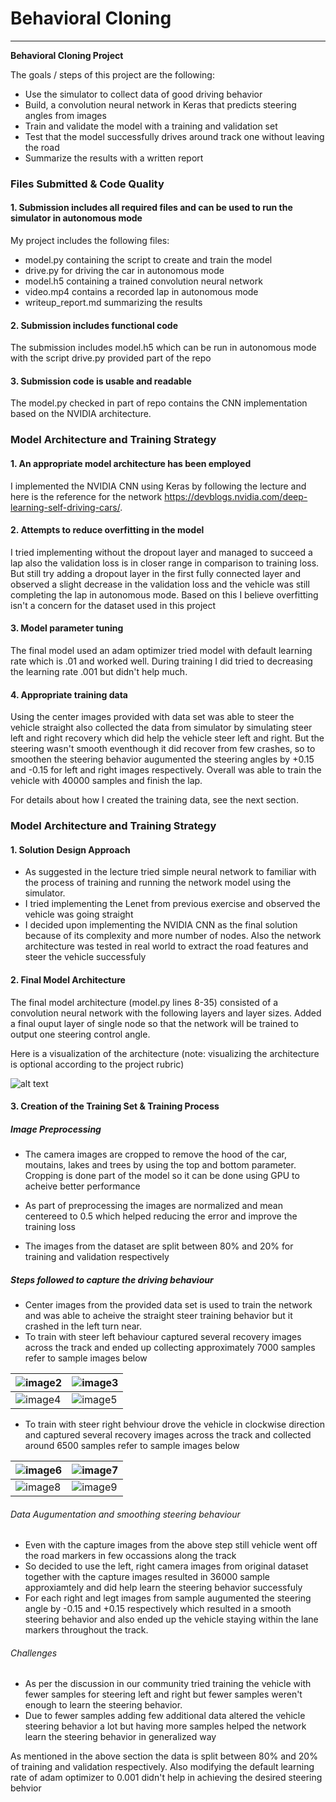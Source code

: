 # **Behavioral Cloning** 

---

**Behavioral Cloning Project**

The goals / steps of this project are the following:
* Use the simulator to collect data of good driving behavior
* Build, a convolution neural network in Keras that predicts steering angles from images
* Train and validate the model with a training and validation set
* Test that the model successfully drives around track one without leaving the road
* Summarize the results with a written report


[//]: # (Image References)

[image1]: ./nvidia-cnn-architecture.png "NVIDIA CNN Architecture"
[image2]: ./examples/steer_left/left_2018_07_20_00_14_58_195.jpg "steer left1 recovery"
[image3]: ./examples/steer_left/left_2018_07_20_00_14_59_050.jpg "steer left2 recovery"
[image4]: ./examples/steer_left/left_2018_07_20_00_15_01_045.jpg "steer left3 recovery"
[image5]: ./examples/steer_left/left_2018_07_20_00_15_02_159.jpg "steer left4 recovery"
[image6]: ./examples/steer_right/right_2018_07_20_00_29_29_197.jpg "steer right1 recovery"
[image7]: ./examples/steer_right/right_2018_07_20_00_29_29_476.jpg "steer right2 recovery"
[image8]: ./examples/steer_right/right_2018_07_20_00_29_30_062.jpg "steer right3 recovery"
[image9]: ./examples/steer_right/right_2018_07_20_00_29_31_189.jpg "steer right4 recovery"

### Files Submitted & Code Quality

#### 1. Submission includes all required files and can be used to run the simulator in autonomous mode

My project includes the following files:
* model.py containing the script to create and train the model
* drive.py for driving the car in autonomous mode
* model.h5 containing a trained convolution neural network 
* video.mp4 contains a recorded lap in autonomous mode
* writeup_report.md summarizing the results

#### 2. Submission includes functional code
The submission includes model.h5 which can be run in autonomous mode with the script drive.py provided part of the repo 

#### 3. Submission code is usable and readable

The model.py checked in part of repo contains the CNN implementation based on the NVIDIA architecture.


### Model Architecture and Training Strategy

#### 1. An appropriate model architecture has been employed

I implemented the NVIDIA CNN using Keras by following the lecture and here is the reference for the network https://devblogs.nvidia.com/deep-learning-self-driving-cars/.

#### 2. Attempts to reduce overfitting in the model

I tried implementing without the dropout layer and managed to succeed a lap also the validation loss is in closer range in comparison to training loss. But still try adding a dropout layer in the first fully connected layer and observed a slight decrease in the validation loss and the vehicle was still completing the lap in autonomous mode. Based on this I believe overfitting isn't a concern for the dataset used in this project

#### 3. Model parameter tuning

The final model used an adam optimizer tried model with default learning rate which is .01 and worked well. During training I did tried to decreasing the learning rate .001 but didn't help much.

#### 4. Appropriate training data

Using the center images provided with data set was able to steer the vehicle straight also collected the data from simulator by simulating steer left and right recovery which did help the vehicle steer left and right. But the steering wasn't smooth eventhough it did recover from few crashes, so to smoothen the steering behavior augumented the steering angles by +0.15 and -0.15 for left and right images respectively. Overall was able to train the vehicle with 40000 samples and finish the lap.

For details about how I created the training data, see the next section. 

### Model Architecture and Training Strategy

#### 1. Solution Design Approach
* As suggested in the lecture tried simple neural network to familiar with the process of training and running the network model using the simulator. 
* I tried implementing the Lenet from previous exercise and observed the vehicle was going straight
* I decided upon implementing the NVIDIA CNN as the final solution because of its complexity and more number of nodes. Also the network architecture was tested in real world to extract the road features and steer the vehicle successfuly


#### 2. Final Model Architecture

The final model architecture (model.py lines 8-35) consisted of a convolution neural network with the following layers and layer sizes. Added a final ouput layer of single node so that the network will be trained to output one steering control angle.

Here is a visualization of the architecture (note: visualizing the architecture is optional according to the project rubric)

![alt text][image1]

#### 3. Creation of the Training Set & Training Process

##### Image Preprocessing

* The camera images are cropped to remove the hood of the car, moutains, lakes and trees by using the top and bottom parameter. Cropping is done part of the model so it can be done using GPU to acheive better performance

* As part of preprocessing the images are normalized and mean centereed to 0.5 which helped reducing the error and improve the training loss

* The images from the dataset are split between 80% and 20% for training and validation respectively

##### Steps followed to capture the driving behaviour

* Center images from the provided data set is used to train the network and was able to acheive the straight steer training behavior
but it crashed in the left turn near.
* To train with steer left behaviour captured several recovery images across the track and ended up collecting approximately 7000 samples refer to sample images below

 ![image2] | ![image3]
 --------- | ------------
 ![image4] | ![image5] 

* To train with steer right behviour drove the vehicle in clockwise direction and captured several recovery images across the track and collected around 6500 samples refer to sample images below

 ![image6] | ![image7]
 --------- | ------------
 ![image8] | ![image9]

###### Data Augumentation and smoothing steering behaviour

* Even with the capture images from the above step still vehicle went off the road markers in few occassions along the track
* So decided to use the left, right camera images from original dataset together with the capture images resulted in 36000 sample approxiamtely and did help learn the steering behavior successfuly
* For each right and legt images from sample augumented the steering angle by -0.15 and +0.15 respectively which resulted in a smooth steering behavior and also ended up the vehicle staying within the lane markers throughout the track.

###### Challenges 

* As per the discussion in our community tried training the vehicle with fewer samples for steering left and right but fewer samples weren't enough to learn the steering behavior.
* Due to fewer samples adding few additional data altered the vehicle steering behavior a lot but having more samples helped the network learn the steering behavior in generalized way


As mentioned in the above section the data is split between 80% and 20% of training and validation respectively. Also modifying the default learning rate of adam optimizer to 0.001 didn't help in achieving the desired steering behvior

